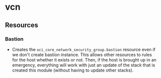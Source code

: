 # vcn

## Resources

### Bastion

* Creates the `oci_core_network_security_group.bastion` resource even if we don't create bastion instance. This allows other resources to rules for the host whether it exists or not. Then, if the host is brought up in an emergency, everything will work with just an update of the stack that is created this module (without having to update other stacks).
